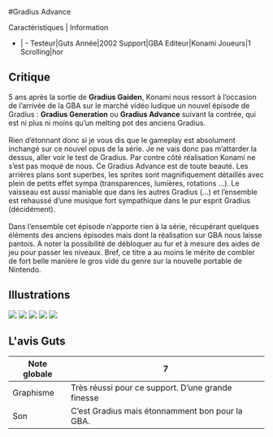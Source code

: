 #Gradius Advance

Caractéristiques | Information
- | -
Testeur|Guts
Année|2002
Support|GBA
Editeur|Konami
Joueurs|1
Scrolling|hor

## Critique
5 ans après la sortie de <b>Gradius Gaiden</b>, Konami nous ressort à l’occasion de l’arrivée de la GBA sur le marché vidéo ludique un nouvel épisode de Gradius : <b>Gradius Generation</b> ou <b>Gradius Advance</b> suivant la contrée, qui est ni plus ni moins qu’un melting pot des anciens Gradius.<br/><br/>Rien d’étonnant donc si je vous dis que le gameplay est absolument inchangé sur ce nouvel opus de la série. Je ne vais donc pas m’attarder la dessus, aller voir le test de Gradius. Par contre côté réalisation Konami ne s’est pas moqué de nous. Ce Gradius Advance est de toute beauté. Les arrières plans sont superbes, les sprites sont magnifiquement détaillés avec plein de petits effet sympa (transparences, lumières, rotations …). Le vaisseau est aussi maniable que dans les autres Gradius (…) et l’ensemble est rehaussé d’une musique fort sympathique dans le pur esprit Gradius (décidément).<br/><br/>Dans l’ensemble cet épisode n’apporte rien à la série, récupérant quelques éléments des anciens épisodes mais dont la réalisation sur GBA nous laisse pantois. A noter la possibilité de débloquer au fur et à mesure des aides de jeu pour passer les niveaux. Bref, ce titre a au moins le mérite de combler de fort belle manière le gros vide du genre sur la nouvelle portable de Nintendo.

## Illustrations
![](http://www.shmup.com/images/thumbs/img_fiche_1_446.gif)
![](http://www.shmup.com/images/thumbs/img_fiche_2_446.gif)
![](http://www.shmup.com/images/thumbs/img_fiche_3_446.gif)
![](http://www.shmup.com/images/thumbs/)
![](http://www.shmup.com/images/thumbs/)

## L'avis Guts
Note globale|7
-|-
Graphisme|Très réussi pour ce support. D’une grande finesse
Son|C’est Gradius mais étonnamment bon pour la GBA.
